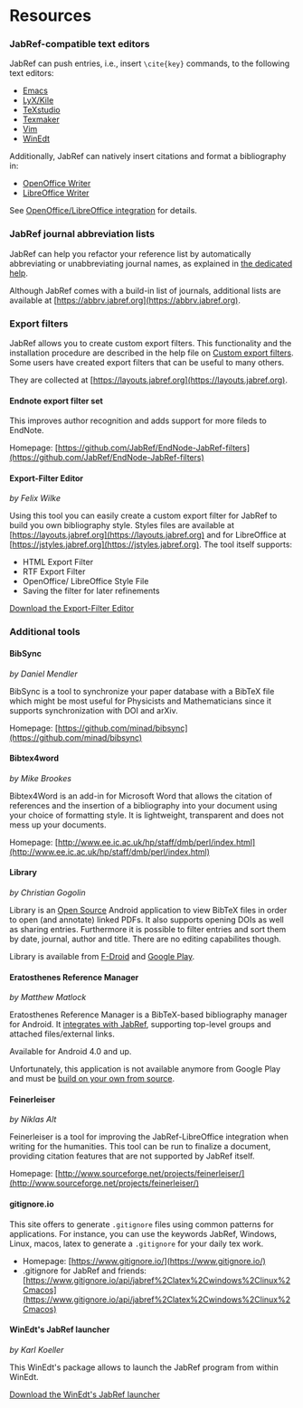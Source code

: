# Resources

### JabRef-compatible text editors

JabRef can push entries, i.e., insert `\cite{key}` commands, to the following text editors:

* [Emacs](https://www.gnu.org/software/emacs/)
* [LyX/Kile](http://www.lyx.org/)
* [TeXstudio](http://www.texstudio.org/)
* [Texmaker](http://www.xm1math.net/texmaker/)
* [Vim](http://www.vim.org/)
* [WinEdt](http://www.winedt.com/)

Additionally, JabRef can natively insert citations and format a bibliography in:

* [OpenOffice Writer](https://www.openoffice.org/)
* [LibreOffice Writer](https://www.libreoffice.org/)

See [OpenOffice/LibreOffice integration](https://docs.jabref.org/import-export/other-integrations/openofficeintegration) for details.

### JabRef journal abbreviation lists

JabRef can help you refactor your reference list by automatically abbreviating or unabbreviating journal names, as explained in [the dedicated help](https://docs.jabref.org/fields/journalabbreviations).

Although JabRef comes with a build-in list of journals, additional lists are available at [https://abbrv.jabref.org](https://abbrv.jabref.org).

### Export filters

JabRef allows you to create custom export filters. This functionality and the installation procedure are described in the help file on [Custom export filters](https://docs.jabref.org/import-export/export/customexports). Some users have created export filters that can be useful to many others.

They are collected at [https://layouts.jabref.org](https://layouts.jabref.org).

#### Endnote export filter set

This improves author recognition and adds support for more fileds to EndNote.

Homepage: [https://github.com/JabRef/EndNode-JabRef-filters](https://github.com/JabRef/EndNode-JabRef-filters)

#### Export-Filter Editor

_by Felix Wilke_

Using this tool you can easily create a custom export filter for JabRef to build you own bibliography style. Styles files are available at [https://layouts.jabref.org](https://layouts.jabref.org) and for LibreOffice at [https://jstyles.jabref.org](https://jstyles.jabref.org). The tool itself supports:

* HTML Export Filter
* RTF Export Filter
* OpenOffice/ LibreOffice Style File
* Saving the filter for later refinements

[Download the Export-Filter Editor](https://sourceforge.net/projects/efe/?source=dlp)

### Additional tools

#### BibSync

_by Daniel Mendler_

BibSync is a tool to synchronize your paper database with a BibTeX file which might be most useful for Physicists and Mathematicians since it supports synchronization with DOI and arXiv.

Homepage: [https://github.com/minad/bibsync](https://github.com/minad/bibsync)

#### Bibtex4word

_by Mike Brookes_

Bibtex4Word is an add-in for Microsoft Word that allows the citation of references and the insertion of a bibliography into your document using your choice of formatting style. It is lightweight, transparent and does not mess up your documents.

Homepage: [http://www.ee.ic.ac.uk/hp/staff/dmb/perl/index.html](http://www.ee.ic.ac.uk/hp/staff/dmb/perl/index.html)

#### Library

_by Christian Gogolin_

Library is an [Open Source](https://github.com/cgogolin/library) Android application to view BibTeX files in order to open \(and annotate\) linked PDFs. It also supports opening DOIs as well as sharing entries. Furthermore it is possible to filter entries and sort them by date, journal, author and title. There are no editing capabilites though.

Library is available from [F-Droid](https://f-droid.org/app/com.cgogolin.library) and [Google Play](https://play.google.com/store/apps/details?id=com.cgogolin.library).

#### Eratosthenes Reference Manager

_by Matthew Matlock_

Eratosthenes Reference Manager is a BibTeX-based bibliography manager for Android. It [integrates with JabRef](https://bitbucket.org/mkmatlock/eratosthenes/wiki/Home#!using-eratosthenes-with-jabref), supporting top-level groups and attached files/external links.

Available for Android 4.0 and up.

Unfortunately, this application is not available anymore from Google Play and must be [build on your own from source](https://bitbucket.org/mkmatlock/eratosthenes/src/default/).

#### Feinerleiser

_by Niklas Alt_

Feinerleiser is a tool for improving the JabRef-LibreOffice integration when writing for the humanities. This tool can be run to finalize a document, providing citation features that are not supported by JabRef itself.

Homepage: [http://www.sourceforge.net/projects/feinerleiser/](http://www.sourceforge.net/projects/feinerleiser/)

#### gitignore.io

This site offers to generate `.gitignore` files using common patterns for applications. For instance, you can use the keywords JabRef, Windows, Linux, macos, latex to generate a `.gitignore` for your daily tex work.

* Homepage: [https://www.gitignore.io/](https://www.gitignore.io/)
* .gitignore for JabRef and friends: [https://www.gitignore.io/api/jabref%2Clatex%2Cwindows%2Clinux%2Cmacos](https://www.gitignore.io/api/jabref%2Clatex%2Cwindows%2Clinux%2Cmacos)

#### WinEdt's JabRef launcher

_by Karl Koeller_

This WinEdt's package allows to launch the JabRef program from within WinEdt.

[Download the WinEdt's JabRef launcher](http://www.winedt.org/config/menus/JabRef.html)

